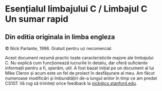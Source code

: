 # Esențialul limbajului C / Limbajul C Un sumar rapid


## Din editia originala in limba engleza
© Nick Parlante, 1996. Gratuit pentru uz necomercial.

Acest document rezumă practic toate caracteristicile majore ale limbajului C. Nu explică cum funcționează lucrurile în detaliu, dar oferă suficiente informații pentru a fi, sperăm, util. A fost bazat inițial pe un document al lui Mike Cleron și acum este un fel de proiect în desfășurare al meu. Am făcut numeroase modificări și îmbunătățiri de-a lungul anilor în timp ce am predat CS107. Vă rog să trimiteți orice feedback la nick@cs.stanford.edu.

